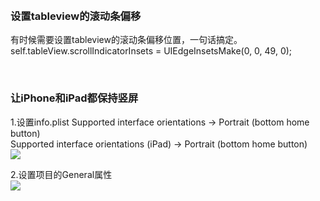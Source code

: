 <a name="tableviewscrollindicator" id="tableviewscrollindicator">&nbsp;</a>
### 设置tableview的滚动条偏移  
有时候需要设置tableview的滚动条偏移位置，一句话搞定。  
self.tableView.scrollIndicatorInsets = UIEdgeInsetsMake(0, 0, 49, 0);  


<a name="screenvertial" id="screenvertial">&nbsp;</a>
### 让iPhone和iPad都保持竖屏  
1.设置info.plist
Supported interface orientations -> Portrait (bottom home button)  
Supported interface orientations (iPad) -> Portrait (bottom home button)  
![](http://image.bgenius.cn/jinfei/github/IOSDemos/QQ20170105-1@2x.png)

2.设置项目的General属性   
![](http://image.bgenius.cn/jinfei/github/IOSDemos/QQ20170105-0@2x.png)
